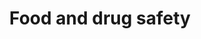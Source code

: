 ---
banner:
  content: 'You can set this component to ''display: true'' to show a banner at the
    top of the page.'
  display: false
  heading: This is a place to place urgent information
layout: category
name: food-drug-safety
owner: USDA
questions:
- is-the-food-supply-safe
- will-there-be-food-shortages
- will-there-be-animal-food-shortages
- is-the-animal-food-supply-safe
- are-food-products-a-risk-for-spread
- are-meats-compromised-by-covid19
- what-about-imported-animals-or-animal-products
- is-hunter-harvested-game-meat-safe-to-eat
- can-i-get-coronavirus-from-food
- can-the-virus-that-causes-covid-19-be-spread-through-food
- can-i-get-covid-19-from-a-food-worker
- are-there-going-to-be-animal-drug-shortages
- risk-fda-approved-outside-us
- are-there-going-to-be-drug-shortages
redirect_from:
- /food-safety/
- /medications/
title: Food and drug safety
---